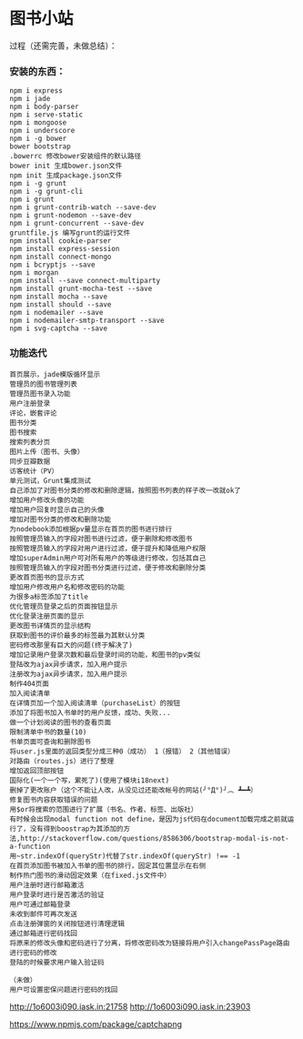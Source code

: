 图书小站
============

过程（还需完善，未做总结）：

### 安装的东西：
	npm i express
	npm i jade
	npm i body-parser
	npm i serve-static
	npm i mongoose
	npm i underscore
	npm i -g bower
	bower bootstrap
	.bowerrc 修改bower安装组件的默认路径
	bower init 生成bower.json文件
	npm init 生成package.json文件
	npm i -g grunt
	npm i -g grunt-cli
	npm i grunt
	npm i grunt-contrib-watch --save-dev
	npm i grunt-nodemon --save-dev
	npm i grunt-concurrent --save-dev
	gruntfile.js 编写grunt的运行文件
	npm install cookie-parser
	npm install express-session
	npm install connect-mongo
	npm i bcryptjs --save
	npm i morgan
	npm install --save connect-multiparty
	npm install grunt-mocha-test --save
	npm install mocha --save
	npm install should --save
	npm i nodemailer --save
	npm i nodemailer-smtp-transport --save
	npm i svg-captcha --save



### 功能迭代
	首页展示，jade模版循环显示
	管理员的图书管理列表
	管理员图书录入功能
	用户注册登录
	评论，嵌套评论
	图书分类
	图书搜索
	搜索列表分页
	图片上传（图书、头像）
	同步豆瓣数据
	访客统计（PV）
	单元测试，Grunt集成测试
	自己添加了对图书分类的修改和删除逻辑，按照图书列表的样子改一改就ok了
	增加用户修改头像的功能
	增加用户回复时显示自己的头像
	增加对图书分类的修改和删除功能
	为nodebook添加根据pv量显示在首页的图书进行排行
	按照管理员输入的字段对图书进行过滤，便于删除和修改图书
	按照管理员输入的字段对用户进行过滤，便于提升和降低用户权限
	增加superAdmin用户可对所有用户的等级进行修改，包括其自己
	按照管理员输入的字段对图书分类进行过滤，便于修改和删除分类
	更改首页图书的显示方式
	增加用户修改用户名和修改密码的功能
	为很多a标签添加了title
	优化管理员登录之后的页面按钮显示
	优化登录注册页面的显示
	更改图书详情页的显示结构
	获取到图书的评价最多的标签最为其默认分类
	密码修改那里有巨大的问题(终于解决了)
	增加记录用户登录次数和最后登录时间的功能，和图书的pv类似
	登陆改为ajax异步请求，加入用户提示
	注册改为ajax异步请求，加入用户提示
	制作404页面
	加入阅读清单
	在详情页加一个加入阅读清单（purchaseList）的按钮
	添加了将图书加入书单时的用户反馈，成功、失败...
	做一个计划阅读的图书的查看页面
	限制清单中书的数量(10)
	书单页面可查询和删除图书
	将user.js里面的返回类型分成三种0（成功） 1（报错） 2（其他错误）
	对路由（routes.js）进行了整理
	增加返回顶部按钮
	国际化(一个一个写，累死了)(使用了模块i18next)
	删掉了更改账户（这个不能让人改，从没见过还能改帐号的网站(╯°Д°)╯︵ ┻━┻）
	修复图书内容获取错误的问题
	用$or将搜索的范围进行了扩展（书名、作者、标签、出版社）
	有时候会出现modal function not define，是因为js代码在document加载完成之前就运行了，没有得到boostrap为其添加的方法,http://stackoverflow.com/questions/8586306/bootstrap-modal-is-not-a-function
	用~str.indexOf(queryStr)代替了str.indexOf(queryStr) !== -1
	在首页添加图书被加入书单的图书的排行，固定其位置显示在右侧
	制作热门图书的滑动固定效果（在fixed.js文件中）
	用户注册时进行邮箱激活
	用户登录时进行是否激活的验证
	用户可通过邮箱登录
	未收到邮件可再次发送
	点击注册弹窗的关闭按钮进行清理逻辑
	通过邮箱进行密码找回
	将原来的修改头像和密码进行了分离，将修改密码改为链接将用户引入changePassPage路由进行密码的修改
	登陆的时候要求用户输入验证码

	（未做）
	用户可设置密保问题进行密码的找回

http://1o6003i090.iask.in:21758
http://1o6003i090.iask.in:23903

https://www.npmjs.com/package/captchapng